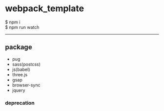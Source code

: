# webpack_template

$ npm i  
$ npm run watch

***

## package
* pug
* sass(postcss)
* js(babel)
* three.js
* gsap
* browser-sync
* jquery

### deprecation



